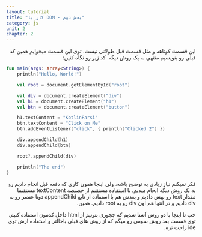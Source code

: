 ```yaml
---
layout: tutorial
title: "کار با DOM - بخش دوم"
category: js
unit: 2
chapter: 2
---
```



<div dir="rtl" markdown="1">



این قسمت کوتاهه و مثل قسمت قبل طولانی نیست. توی این قسمت میخوایم همین کد قبلی رو بنویسیم منتهی به یک روش دیگه. کد زیر رو نگاه کنین:

</div>

```kotlin
fun main(args: Array<String>) {
    println("Hello, World!")

    val root = document.getElementById("root")

    val div = document.createElement("div")
    val h1 = document.createElement("h1")
    val btn = document.createElement("button")

    h1.textContent = "KotlinFarsi"
    btn.textContent = "Click on Me"
    btn.addEventListener("click", { println("Clicked 2") })

    div.appendChild(h1)
    div.appendChild(btn)

    root?.appendChild(div)

    println("The end")
}
```

<div dir="rtl" markdown="1">


فکر نمیکنم نیاز زیادی به توضیح باشه، ولی اینجا همون کاری که دفعه قبل انجام دادیم رو به یک روش دیگه انجام میدیم. با استفاده مستقیم از خصیصه textContent مستقیما مقدار text رو بهش دادیم و بعدش هم با استفاده از تابع appendChild دوتا عنصر رو به div دادیم و در انتها هم اون div رو به root دادیم. همین.

خب تا اینجا با دو روش آشنا شدیم که چجوری بتونیم از html داخل کدمون استفاده کنیم. توی قسمت بعد روش سومی رو میگم که از روش های قبلی باحال­تر و استفاده ازش توی ide راحت تره.

</div>
